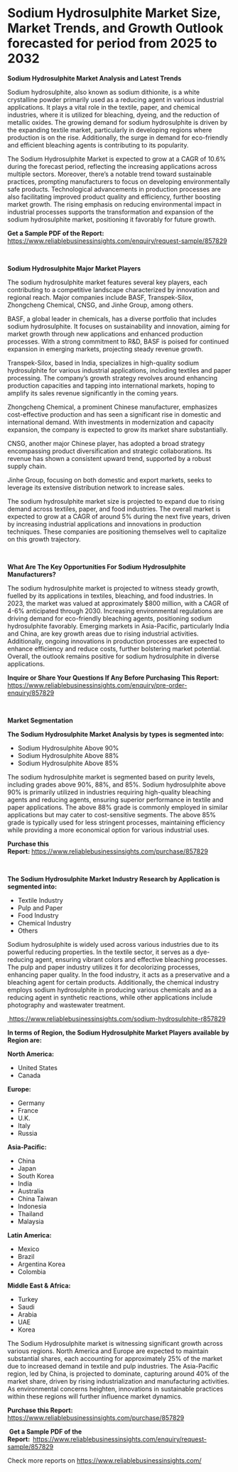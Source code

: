 <p><h1>Sodium Hydrosulphite Market Size, Market Trends, and Growth Outlook forecasted for period from 2025 to 2032</h1></p><p><strong>Sodium Hydrosulphite Market Analysis and Latest Trends</strong></p>
<p><p>Sodium hydrosulphite, also known as sodium dithionite, is a white crystalline powder primarily used as a reducing agent in various industrial applications. It plays a vital role in the textile, paper, and chemical industries, where it is utilized for bleaching, dyeing, and the reduction of metallic oxides. The growing demand for sodium hydrosulphite is driven by the expanding textile market, particularly in developing regions where production is on the rise. Additionally, the surge in demand for eco-friendly and efficient bleaching agents is contributing to its popularity.</p><p>The Sodium Hydrosulphite Market is expected to grow at a CAGR of 10.6% during the forecast period, reflecting the increasing applications across multiple sectors. Moreover, there’s a notable trend toward sustainable practices, prompting manufacturers to focus on developing environmentally safe products. Technological advancements in production processes are also facilitating improved product quality and efficiency, further boosting market growth. The rising emphasis on reducing environmental impact in industrial processes supports the transformation and expansion of the sodium hydrosulphite market, positioning it favorably for future growth.</p></p>
<p><strong>Get a Sample PDF of the Report:&nbsp;</strong> <a href="https://www.reliablebusinessinsights.com/enquiry/request-sample/857829?utm_campaign=2274&utm_medium=2&utm_source=Github&utm_content=ia&utm_term=31032025&utm_id=sodium-hydrosulphite">https://www.reliablebusinessinsights.com/enquiry/request-sample/857829</a></p>
<p>&nbsp;</p>
<p><strong>Sodium Hydrosulphite Major Market Players</strong></p>
<p><p>The sodium hydrosulphite market features several key players, each contributing to a competitive landscape characterized by innovation and regional reach. Major companies include BASF, Transpek-Silox, Zhongcheng Chemical, CNSG, and Jinhe Group, among others.</p><p>BASF, a global leader in chemicals, has a diverse portfolio that includes sodium hydrosulphite. It focuses on sustainability and innovation, aiming for market growth through new applications and enhanced production processes. With a strong commitment to R&D, BASF is poised for continued expansion in emerging markets, projecting steady revenue growth.</p><p>Transpek-Silox, based in India, specializes in high-quality sodium hydrosulphite for various industrial applications, including textiles and paper processing. The company’s growth strategy revolves around enhancing production capacities and tapping into international markets, hoping to amplify its sales revenue significantly in the coming years.</p><p>Zhongcheng Chemical, a prominent Chinese manufacturer, emphasizes cost-effective production and has seen a significant rise in domestic and international demand. With investments in modernization and capacity expansion, the company is expected to grow its market share substantially.</p><p>CNSG, another major Chinese player, has adopted a broad strategy encompassing product diversification and strategic collaborations. Its revenue has shown a consistent upward trend, supported by a robust supply chain.</p><p>Jinhe Group, focusing on both domestic and export markets, seeks to leverage its extensive distribution network to increase sales. </p><p>The sodium hydrosulphite market size is projected to expand due to rising demand across textiles, paper, and food industries. The overall market is expected to grow at a CAGR of around 5% during the next five years, driven by increasing industrial applications and innovations in production techniques. These companies are positioning themselves well to capitalize on this growth trajectory.</p></p>
<p>&nbsp;</p>
<p><strong>What Are The Key Opportunities For Sodium Hydrosulphite Manufacturers?</strong></p>
<p><p>The sodium hydrosulphite market is projected to witness steady growth, fuelled by its applications in textiles, bleaching, and food industries. In 2023, the market was valued at approximately $800 million, with a CAGR of 4-6% anticipated through 2030. Increasing environmental regulations are driving demand for eco-friendly bleaching agents, positioning sodium hydrosulphite favorably. Emerging markets in Asia-Pacific, particularly India and China, are key growth areas due to rising industrial activities. Additionally, ongoing innovations in production processes are expected to enhance efficiency and reduce costs, further bolstering market potential. Overall, the outlook remains positive for sodium hydrosulphite in diverse applications.</p></p>
<p><strong>Inquire or Share Your Questions If Any Before Purchasing This Report:</strong> <a href="https://www.reliablebusinessinsights.com/enquiry/pre-order-enquiry/857829?utm_campaign=2274&utm_medium=2&utm_source=Github&utm_content=ia&utm_term=31032025&utm_id=sodium-hydrosulphite">https://www.reliablebusinessinsights.com/enquiry/pre-order-enquiry/857829</a></p>
<p>&nbsp;</p>
<p><strong>Market Segmentation</strong></p>
<p><strong>The Sodium Hydrosulphite Market Analysis by types is segmented into:</strong></p>
<p><ul><li>Sodium Hydrosulphite Above 90%</li><li>Sodium Hydrosulphite Above 88%</li><li>Sodium Hydrosulphite Above 85%</li></ul></p>
<p><p>The sodium hydrosulphite market is segmented based on purity levels, including grades above 90%, 88%, and 85%. Sodium hydrosulphite above 90% is primarily utilized in industries requiring high-quality bleaching agents and reducing agents, ensuring superior performance in textile and paper applications. The above 88% grade is commonly employed in similar applications but may cater to cost-sensitive segments. The above 85% grade is typically used for less stringent processes, maintaining efficiency while providing a more economical option for various industrial uses.</p></p>
<p><strong>Purchase this Report:&nbsp;</strong><a href="https://www.reliablebusinessinsights.com/purchase/857829?utm_campaign=2274&utm_medium=2&utm_source=Github&utm_content=ia&utm_term=31032025&utm_id=sodium-hydrosulphite">https://www.reliablebusinessinsights.com/purchase/857829</a></p>
<p>&nbsp;</p>
<p><strong>The Sodium Hydrosulphite Market Industry Research by Application is segmented into:</strong></p>
<p><ul><li>Textile Industry</li><li>Pulp and Paper</li><li>Food Industry</li><li>Chemical Industry</li><li>Others</li></ul></p>
<p><p>Sodium hydrosulphite is widely used across various industries due to its powerful reducing properties. In the textile sector, it serves as a dye-reducing agent, ensuring vibrant colors and effective bleaching processes. The pulp and paper industry utilizes it for decolorizing processes, enhancing paper quality. In the food industry, it acts as a preservative and a bleaching agent for certain products. Additionally, the chemical industry employs sodium hydrosulphite in producing various chemicals and as a reducing agent in synthetic reactions, while other applications include photography and wastewater treatment.</p></p>
<p><a href="https://www.reliablebusinessinsights.com/sodium-hydrosulphite-r857829?utm_campaign=2274&utm_medium=2&utm_source=Github&utm_content=ia&utm_term=31032025&utm_id=sodium-hydrosulphite">&nbsp;https://www.reliablebusinessinsights.com/sodium-hydrosulphite-r857829</a></p>
<p><strong>In terms of Region, the Sodium Hydrosulphite Market Players available by Region are:</strong></p>
<p>
    <p> <strong> North America: </strong>
        <ul>
            <li>United States</li>
            <li>Canada</li>
        </ul>
        </p> 
    <p> <strong> Europe: </strong>
        <ul>
            <li>Germany</li>
            <li>France</li>
            <li>U.K.</li>
            <li>Italy</li>
            <li>Russia</li>
        </ul>
        </p> 
    <p> <strong> Asia-Pacific: </strong>
        <ul>
            <li>China</li>
            <li>Japan</li>
            <li>South Korea</li>
            <li>India</li>
            <li>Australia</li>
            <li>China Taiwan</li>
            <li>Indonesia</li>
            <li>Thailand</li>
            <li>Malaysia</li>
        </ul>
        </p> 
    <p> <strong> Latin America: </strong>
        <ul>
            <li>Mexico</li>
            <li>Brazil</li>
            <li>Argentina Korea</li>
            <li>Colombia</li>
        </ul>
        </p> 
    <p> <strong> Middle East & Africa: </strong>
        <ul>
            <li>Turkey</li>
            <li>Saudi</li>
            <li>Arabia</li>
            <li>UAE</li>
            <li>Korea</li>
        </ul>
    </p>
    </p>
<p><p>The Sodium Hydrosulphite market is witnessing significant growth across various regions. North America and Europe are expected to maintain substantial shares, each accounting for approximately 25% of the market due to increased demand in textile and pulp industries. The Asia-Pacific region, led by China, is projected to dominate, capturing around 40% of the market share, driven by rising industrialization and manufacturing activities. As environmental concerns heighten, innovations in sustainable practices within these regions will further influence market dynamics.</p></p>
<p><strong>Purchase this Report: </strong><a href="https://www.reliablebusinessinsights.com/purchase/857829?utm_campaign=2274&utm_medium=2&utm_source=Github&utm_content=ia&utm_term=31032025&utm_id=sodium-hydrosulphite">https://www.reliablebusinessinsights.com/purchase/857829</a></p>
<p>&nbsp;<strong>Get a Sample PDF of the Report:&nbsp;&nbsp;</strong><a href="https://www.reliablebusinessinsights.com/enquiry/request-sample/857829?utm_campaign=2274&utm_medium=2&utm_source=Github&utm_content=ia&utm_term=31032025&utm_id=sodium-hydrosulphite">https://www.reliablebusinessinsights.com/enquiry/request-sample/857829</a></p>
<p><strong></strong></p>
<p>Check more reports on <a href="https://www.reliablebusinessinsights.com/?utm_campaign=2274&utm_medium=2&utm_source=Github&utm_content=ia&utm_term=31032025&utm_id=sodium-hydrosulphite">https://www.reliablebusinessinsights.com/</a></p>